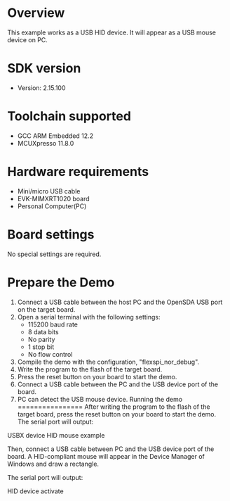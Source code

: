 Overview
========
This example works as a USB HID device. It will appear as a USB mouse device on PC.


SDK version
===========
- Version: 2.15.100

Toolchain supported
===================
- GCC ARM Embedded  12.2
- MCUXpresso  11.8.0

Hardware requirements
=====================
- Mini/micro USB cable
- EVK-MIMXRT1020 board
- Personal Computer(PC)

Board settings
==============
No special settings are required.

Prepare the Demo
================
1.  Connect a USB cable between the host PC and the OpenSDA USB port on the target board.
2.  Open a serial terminal with the following settings:
    - 115200 baud rate
    - 8 data bits
    - No parity
    - 1 stop bit
    - No flow control
3.  Compile the demo with the configuration, "flexspi_nor_debug".
4.  Write the program to the flash of the target board.
5.  Press the reset button on your board to start the demo.
6.  Connect a USB cable between the PC and the USB device port of the board.
7.  PC can detect the USB mouse device.
Running the demo
================
After writing the program to the flash of the target board,
press the reset button on your board to start the demo.
The serial port will output:

USBX device HID mouse example

Then, connect a USB cable between PC and the USB device port
of the board. A HID-compliant mouse will appear in the
Device Manager of Windows and draw a rectangle.

The serial port will output:

HID device activate
